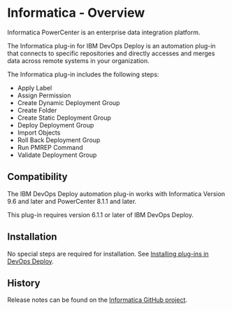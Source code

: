 
# Informatica - Overview

Informatica PowerCenter is an enterprise data integration platform.

The Informatica plug-in for IBM DevOps Deploy is an automation plug-in that connects to specific repositories and directly accesses and merges data across remote systems in your organization.

The Informatica plug-in includes the following steps:

* Apply Label
* Assign Permission
* Create Dynamic Deployment Group
* Create Folder
* Create Static Deployment Group
* Deploy Deployment Group
* Import Objects
* Roll Back Deployment Group
* Run PMREP Command
* Validate Deployment Group

## Compatibility

The IBM DevOps Deploy automation plug-in works with Informatica Version 9.6 and later and PowerCenter 8.1.1 and later.

This plug-in requires version 6.1.1 or later of IBM DevOps Deploy.

## Installation

No special steps are required for installation. See [Installing plug-ins in DevOps Deploy](https://community.ibm.com/community/user/wasdevops/blogs/laurel-dickson-bull1/2022/06/13/install-plugins "Installing plug-ins in DevOps Deploy").

## History

Release notes can be found on the [Informatica GitHub project](https://github.com/IBM-UrbanCode/Informatica-UCD).
